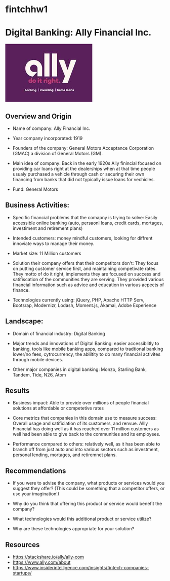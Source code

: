 # fintchhw1
# Digital Banking: Ally Financial Inc.

![alt text](Ally.jpg)

## Overview and Origin

* Name of company: Ally Financial Inc.

* Year company incorporated: 1919

* Founders of the company: General Motors Acceptance Corporation (GMAC) a division of General Motors (GM). 

* Main idea of company: Back in the early 1920s Ally finincial focused on providing car loans right at the dealerships when at that time people usualy purchased a vehicle through cash or securing their own financing from banks that did not typically issue loans for vechicles.  

* Fund: General Motors


## Business Activities:

* Specific financial problems that the comapny is trying to solve: Easily accessible online banking (auto, persaonl loans, credit cards, mortages, investiment and retirement plans)

* Intended customers: money mindful customers, looking for diffrent innoviate ways to manage their money.
* Market size: 11 Million customers
* Solution their company offers that their competitors don't: They focus on putting customer service first, and maintaining competivate rates. They motto of do it right, implements they are focused on success and satifiscation of the communities they are serving. They provided various financial information such as advice and education in various acpects of finance. 

* Technologies currently using: jQuery, PHP, Apache HTTP Serv, Bootsrap, Modernizr, Lodash, Moment.js, Akamai, Adobe Experience


## Landscape:

* Domain of financial industry: Digital Banking

* Major trends and innovations of Digital Banking: easier accessiblitly to banking, tools like mobile banking apps, compared to tradtional banking lower/no fees, cytrocurrency, the abliltity to do many financial activites through mobile devices.

* Other major companies in digital banking: Monzo, Starling Bank, Tandem, Tide, N26, Atom


## Results

* Business impact: Able to provide over millions of people financial solutions at affordable or competetive rates

* Core metrics that companies in this domain use to measure success: Overall usage and satificiation of its customers, and renvue. Allly Financial has doing well as it has reached over 11 million customers as well had been able to give back to the communities and its employees.  

* Performance compared to others: relatively well, as it has been able to branch off from just auto and into various sectors such as investment, personal lending, mortages, and retiremnet plans. 


## Recommendations

* If you were to advise the company, what products or services would you suggest they offer? (This could be something that a competitor offers, or use your imagination!)

* Why do you think that offering this product or service would benefit the company?

* What technologies would this additional product or service utilize?

* Why are these technologies appropriate for your solution?

## Resources 

* https://stackshare.io/ally/ally-com
* https://www.ally.com/about
* https://www.insiderintelligence.com/insights/fintech-companies-startups/
